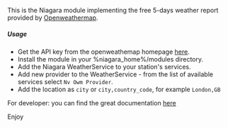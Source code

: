 
This is the Niagara module implementing the free 5-days weather report provided
by [Openweathermap](https://github.com/neopsis/niagara-weather.git). 

##### Usage

* Get the API key from the openweathemap homepage [here](https://openweathermap.org/appid).
* Install the module in your %niagara_home%/modules directory. 
* Add the Niagara WeatherService to your station's services. 
* Add new provider to the WeatherService - from the list of available
  services select `Nv Owm Provider`. 
* Add the location as `city`  or `city,country_code`, for example `London,GB`




For developer: you can find the great documentation 
[here](https://godoc.org/github.com/briandowns/openweathermap)

Enjoy
